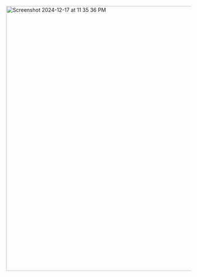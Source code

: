 <img width="722" alt="Screenshot 2024-12-17 at 11 35 36 PM" src="https://github.com/user-attachments/assets/30ac8c3d-15d0-4e65-8c72-ad9a335ce2fb" />
